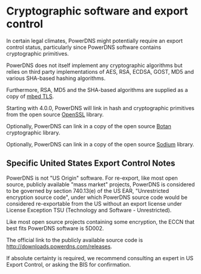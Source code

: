 # Cryptographic software and export control
In certain legal climates, PowerDNS might potentially require an export control status, particularly since PowerDNS software contains cryptographic primitives.

PowerDNS does not itself implement any cryptographic algorithms but relies on third party implementations of AES, RSA, ECDSA, GOST, MD5 and various SHA-based hashing algorithms.

Furthermore, RSA, MD5 and the SHA-based algorithms are supplied as a copy of [mbed TLS](https://tls.mbed.org/).

Starting with 4.0.0, PowerDNS will link in hash and cryptographic primitives from
the open source [OpenSSL](https://openssl.org/) library.

Optionally, PowerDNS can link in a copy of the open source [Botan](http://botan.randombits.org/) cryptographic library.

Optionally, PowerDNS can link in a copy of the open source [Sodium](https://libsodium.org/) library.

## Specific United States Export Control Notes

PowerDNS is not "US Origin" software. For re-export, like most open source,
publicly available "mass market" projects, PowerDNS is considered to be
governed by section 740.13(e) of the US EAR, "Unrestricted encryption source
code", under which PowerDNS source code would be considered re-exportable
from the US without an export license under License Exception TSU
(Technology and Software - Unrestricted).

Like most open source projects containing some encryption, the ECCN that
best fits PowerDNS software is 5D002.

The official link to the publicly available source code is
<http://downloads.powerdns.com/releases>.

If absolute certainty is required, we recommend consulting an expert in US
Export Control, or asking the BIS for confirmation.
